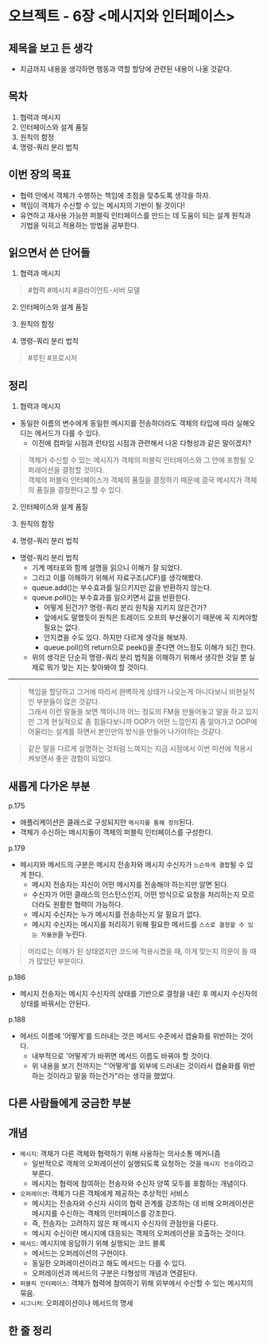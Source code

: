 # 오브젝트 - 6장 <메시지와 인터페이스>


## 제목을 보고 든 생각
- 지금까지 내용을 생각하면 행동과 역할 할당에 관련된 내용이 나올 것같다.

## 목차
1. 협력과 메시지
2. 인터페이스와 설계 품질
3. 원칙의 함정
4. 명령-쿼리 분리 법칙


## 이번 장의 목표
- 협력 안에서 객체가 수행하는 책임에 초점을 맞추도록 생각을 하자.
- 책임이 객체가 수신할 수 있는 메시지의 기반이 될 것이다!
- 유연하고 재사용 가능한 퍼블릭 인터페이스를 만드는 데 도움이 되는 설계 원칙과 기법을 익히고 적용하는 방법을 공부한다.


## 읽으면서 쓴 단어들
1. 협력과 메시지
> #협력 #메시지 #클라이언트-서버 모델

2. 인터페이스와 설계 품질
> 

3. 원칙의 함정
>

4. 명령-쿼리 분리 법칙
> #루틴 #프로시저 

## 정리
1. 협력과 메시지
- 동일한 이름의 변수에게 동일한 메시지를 전송하더라도 객체의 타입에 따라 실해오디는 메서드가 다를 수 있다.
  - 이전에 컴파일 시점과 런타임 시점과 관련해서 나온 다형성과 같은 말이겠지?

> 객체가 수신할 수 있는 메시지가 객체의 퍼블릭 인터페이스와 그 안에 포함될 오퍼레이션을 결정할 것이다.  
> 객체의 퍼블릭 인터페이스가 객체의 품질을 결정하기 때문에 결국 메시지가 객체의 품질을 결정한다고 할 수 있다.

2. 인터페이스와 설계 품질


3. 원칙의 함정


4. 명령-쿼리 분리 법칙
- 명령-쿼리 분리 법칙
  - 기계 메타포와 함께 설명을 읽으니 이해가 잘 되었다.
  - 그리고 이를 이해하기 위해서 자료구조(JCF)를 생각해봤다.
  - queue.add()는 부수효과를 일으키지만 값을 반환하지 않는다.
  - queue.poll()는 부수효과를 일으키면서 값을 반환한다.
    - 어떻게 된건가? 명령-쿼리 분리 원칙을 지키지 않은건가?
    - 앞에서도 말했듯이 원칙은 트레이드 오프의 부산물이기 때문에 꼭 지켜야할 필요는 없다.
    - 안지켰을 수도 있다. 하지만 다르게 생각을 해보자.
    - queue.poll()의 return으로 peek()을 준다면 어느정도 이해가 되긴 한다.
  - 위의 생각은 단순히 명령-쿼리 분리 법칙을 이해하기 위해서 생각한 것일 뿐 실제로 뭐가 맞는 지는 찾아봐야 할 것이다.

---
> 책임을 할당하고 그거에 따라서 완벽하게 상태가 나오는게 아니다보니 비현실적인 부분들이 많은 것같다.  
> 그래서 이런 말들을 보면 책이니까 어느 정도의 FM을 만들어놓고 말을 하고 있지만 
> 그게 현실적으로 좀 힘들다보니까 OOP가 어떤 느낌인지 좀 알아가고 OOP에 어울리는 설계를 하면서 
> 본인만의 방식을 만들어 나가야하는 것같다.

> 같은 말을 다르게 설명하는 것처럼 느껴지는 지금 시점에서 이번 미션에 적용시켜보면서 좋은 경험이 되었다.


## 새롭게 다가온 부분
p.175
- 애플리케이션은 클래스로 구성되지만 `메시지를 통해 정의`된다.
- 객체가 수신하는 메시지들이 객체의 퍼블릭 인터페이스를 구성한다.

p.179
- 메시지와 메서드의 구분은 메시지 전송자와 메시지 수신자가 `느슨하게 결합`될 수 있게 한다.
  - 메시지 전송자는 자신이 어떤 메시지를 전송해야 하는지만 알면 된다.
  - 수신자가 어떤 클래스의 인스턴스인지, 어떤 방식으로 요청을 처리하는지 모르더라도 원활한 협력이 가능하다.
  - 메시지 수신자는 누가 메시지를 전송하는지 알 필요가 없다.
  - 메시지 수신자는 메시지를 처리히기 위해 필요한 메서드를 `스스로 결정할 수 있는 자율권`을 누린다.

> 머리로는 이해가 된 상태였지만 코드에 적용시켰을 때, 이게 맞는지 의문이 들 때가 많았던 부분이다.  

p.186
- 메시지 전송자는 메시지 수신자의 상태를 기반으로 결정을 내린 후 메시지 수신자의 상태를 바꿔서는 안된다.

p.188
- 메서드 이름에 '어떻게'를 드러내는 것은 메서드 수준에서 캡슐화를 위반하는 것이다.
  - 내부적으로 '어떻게'가 바뀌면 메서드 이름도 바꿔야 할 것이다.
  - 위 내용을 보기 전까지는 "'어떻게'를 외부에 드러내는 것이라서 캡슐화를 위반하는 것이라고 말을 하는건가"라는 생각을 했었다.



## 다른 사람들에게 궁금한 부분


## 개념
- `메시지`: 객체가 다른 객체와 협력하기 위해 사용하는 의사소통 메커니즘
  - 일반적으로 객체의 오퍼레이션이 실행되도록 요청하는 것을 `메시지 전송`이라고 부른다.
  - 메시지는 협력에 참여하는 전송자와 수신자 양쪽 모두를 포함하는 개념이다.
- `오퍼레이션`: 객체가 다른 객체에게 제공하는 추상적인 서비스
  - 메시지는 전송자와 수신자 사이의 협력 관계를 강조하는 데 비해 오퍼레이션은 메시지를 수신하는 객체의 인터페이스를 강조한다.
  - 즉, 전송자는 고려하지 않은 채 메시지 수신자의 관점만을 다룬다.
  - 메시지 수신이란 메시지에 대응되는 객체의 오퍼레이션을 호출하는 것이다.
- `메서드`: 메시지에 응답하기 위해 실행되는 코드 블록
  - 메서드는 오퍼레이션의 구현이다.
  - 동일한 오퍼레이션이라고 해도 메서드는 다를 수 있다.
  - 오퍼레이션과 메서드의 구분은 다형성의 개념과 연결된다.
- `퍼블릭 인터페이스`: 객체가 협력에 참여하기 위해 외부에서 수신할 수 있는 메시지의 묶음.
- `시그니처`: 오퍼레이션이나 메서드의 명세


## 한 줄 정리

